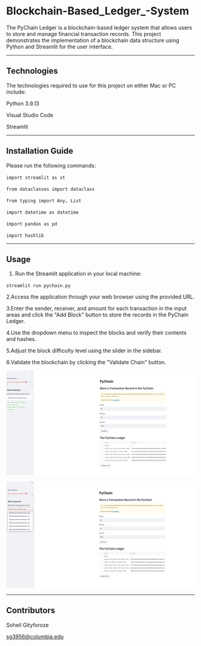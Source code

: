 # Blockchain-Based_Ledger_-System

The PyChain Ledger is a blockchain-based ledger system that allows users to store and manage financial transaction records. This project demonstrates the implementation of a blockchain data structure using Python and Streamlit for the user interface.


---

## Technologies

The technologies required to use for this project on either Mac or PC include:

Python 3.9.13

Visual Studio Code

Streamlit


---

## Installation Guide

Please run the following commands:

`import streamlit as st`

`from dataclasses import dataclass`

`from typing import Any, List`

`import datetime as datetime`

`import pandas as pd`

`import hashlib`

---

## Usage


1. Run the Streamlit application in your local machine:

`streamlit run pychain.py`

2.Access the application through your web browser using the provided URL.

3.Enter the sender, receiver, and amount for each transaction in the input areas and click the "Add Block" button to store the records in the PyChain Ledger.

4.Use the dropdown menu to inspect the blocks and verify their contents and hashes.

5.Adjust the block difficulty level using the slider in the sidebar.

6.Validate the blockchain by clicking the "Validate Chain" button.










 
 
![Screenshot 2023-05-16 at 2.40.32 AM.png](https://github.com/sg3956/Blockchain-Based_-Ledger_-System/blob/d29db8b999f2efff16328f7ac615394e4b30bcfd/Screenshot%202023-05-16%20at%202.40.32%20AM.png)





![Screenshot 2023-05-16 at 2.40.46 AM.png](https://github.com/sg3956/Blockchain-Based_-Ledger_-System/blob/b60459377388fbbb5627dd638b96e9c13bbd82ec/Screenshot%202023-05-16%20at%202.40.46%20AM.png)


---

## Contributors

Soheil Gityforoze

sg3956@columbia.edu

